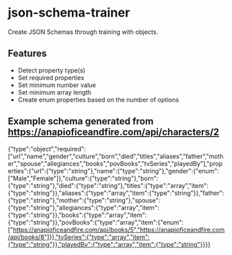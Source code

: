 # json-schema-trainer

Create JSON Schemas through training with objects.

## Features

* Detect property type(s)
* Set required properties
* Set minimum number value
* Set minimum array length
* Create enum properties based on the number of options

## Example schema generated from https://anapioficeandfire.com/api/characters/2

{"type":"object","required":["url","name","gender","culture","born","died","titles","aliases","father","mother","spouse","allegiances","books","povBooks","tvSeries","playedBy"],"properties":{"url":{"type":"string"},"name":{"type":"string"},"gender":{"enum":["Male","Female"]},"culture":{"type":"string"},"born":{"type":"string"},"died":{"type":"string"},"titles":{"type":"array","item":{"type":"string"}},"aliases":{"type":"array","item":{"type":"string"}},"father":{"type":"string"},"mother":{"type":"string"},"spouse":{"type":"string"},"allegiances":{"type":"array","item":{"type":"string"}},"books":{"type":"array","item":{"type":"string"}},"povBooks":{"type":"array","item":{"enum":["https://anapioficeandfire.com/api/books/5","https://anapioficeandfire.com/api/books/8"]}},"tvSeries":{"type":"array","item":{"type":"string"}},"playedBy":{"type":"array","item":{"type":"string"}}}}